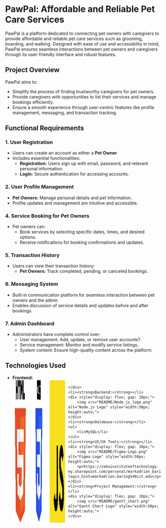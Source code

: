 <h1>PawPal: Affordable and Reliable Pet Care Services</h1>
    <p>
        PawPal is a platform dedicated to connecting pet owners with caregivers to provide affordable and reliable pet care 
        services such as grooming, boarding, and walking. Designed with ease of use and accessibility in mind, PawPal ensures 
        seamless interactions between pet owners and caregivers through its user-friendly interface and robust features.
    </p>

<h2>Project Overview</h2>
    <p>
        PawPal aims to:
        <ul>
            <li>Simplify the process of finding trustworthy caregivers for pet owners.</li>
            <li>Provide caregivers with opportunities to list their services and manage bookings efficiently.</li>
            <li>Ensure a smooth experience through user-centric features like profile management, messaging, and transaction tracking.</li>
        </ul>
    </p>

<h2>Functional Requirements</h2>

<h3>1. User Registration</h3>
    <ul>
        <li>Users can create an account as either a <strong>Pet Owner</strong>.</li>
        <li>Includes essential functionalities:
            <ul>
                <li><strong>Registration:</strong> Users sign up with email, password, and relevant personal information.</li>
                <li><strong>Login:</strong> Secure authentication for accessing accounts.</li>
            </ul>
        </li>
    </ul>

<h3>2. User Profile Management</h3>
    <ul>
        <li><strong>Pet Owners:</strong> Manage personal details and pet information.</li>
        <li>Profile updates and management are intuitive and accessible.</li>
    </ul>

<h3>4. Service Booking for Pet Owners</h3>
    <ul>
        <li>Pet owners can:
            <ul>
                <li>Book services by selecting specific dates, times, and desired options.</li>
                <li>Receive notifications for booking confirmations and updates.</li>
            </ul>
        </li>
    </ul>

<h3>5. Transaction History</h3>
    <ul>
        <li>Users can view their transaction history:
            <ul>
                <li><strong>Pet Owners:</strong> Track completed, pending, or canceled bookings.</li>
            </ul>
        </li>
    </ul>

<h3>6. Messaging System</h3>
    <ul>
        <li>Built-in communication platform for seamless interaction between pet owners and the admin</li>
        <li>Enables discussion of service details and updates before and after bookings.</li>
    </ul>

<h3>7. Admin Dashboard</h3>
    <ul>
        <li>Administrators have complete control over:
            <ul>
                <li>User management: Add, update, or remove user accounts?.</li>
                <li>Service management: Monitor and modify service listings.</li>
                <li>System content: Ensure high-quality content across the platform.</li>
            </ul>
        </li>
    </ul>


<h2>Technologies Used</h2>
<ul>
    <li><strong>Frontend:</strong></li>
    <div style="display: flex; gap: 10px;">
        <img src="README/HTML5_log.png" alt="HTML Logo" style="width:50px; height:auto;">
        <img src="README/CSS-Logo.png" alt="CSS Logo" style="width:50px; height:auto;">
        <img src="README/javascript-logo.png" alt="JavaScript Logo" style="width:50px; height:auto;">
        
    </div>
    <li><strong>Backend:</strong></li>
    <div style="display: flex; gap: 10px;">
        <img src="README/Node.js_logo.png" alt="Node.js Logo" style="width:50px; height:auto;">
    </div>
    <li><strong>Database:</strong></li>
    <ul>
        <li>MySQL</li>
    </ul>
    <li><strong>UI/UX Tools:</strong></li>
    <div style="display: flex; gap: 10px;">
        <img src="README/Figma-Logo.png" alt="Figma Logo" style="width:50px; height:auto;">
        <p>https://cebuinstituteoftechnology-my.sharepoint.com/personal/markadrian_baring_cit_edu/Documents/PawPal_UI_UX.pdf?login_hint=markadrian.baring%40cit.edu</p>
    </div>
    <li><strong>Project Management:</strong></li>
    <div style="display: flex; gap: 10px;">
        <img src="README/gantt_chart.png" alt="Gantt Chart Logo" style="width:50px; height:auto;">
    </div>
</ul>
